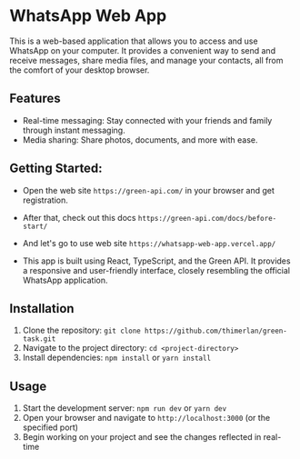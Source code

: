 # WhatsApp Web App
This is a web-based application that allows you to access and use WhatsApp on your computer. It provides a convenient way to send and receive messages, share media files, and manage your contacts, all from the comfort of your desktop browser.

## Features
- Real-time messaging: Stay connected with your friends and family through instant messaging.
- Media sharing: Share photos, documents, and more with ease.


## Getting Started:
- Open the web site `https://green-api.com/` in your browser and get registration.
- After that, check out this docs `https://green-api.com/docs/before-start/`
- And let's go to use web site `https://whatsapp-web-app.vercel.app/`

- This app is built using React, TypeScript, and the Green API. It provides a responsive and user-friendly interface, closely resembling the official WhatsApp application.

## Installation

1. Clone the repository: `git clone https://github.com/thimerlan/green-task.git`
2. Navigate to the project directory: `cd <project-directory>`
3. Install dependencies: `npm install` or `yarn install`

## Usage

1. Start the development server: `npm run dev` or `yarn dev`
2. Open your browser and navigate to `http://localhost:3000` (or the specified port)
3. Begin working on your project and see the changes reflected in real-time




